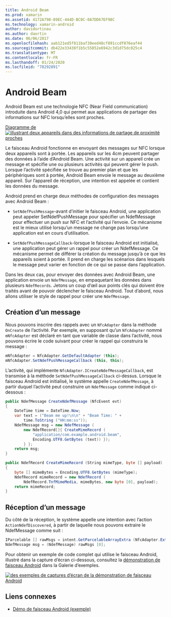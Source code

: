```yaml
---
title: Android Beam
ms.prod: xamarin
ms.assetid: 4172A798-89EC-444D-BC0C-0A7DD67EF98C
ms.technology: xamarin-android
author: davidortinau
ms.author: daortin
ms.date: 06/06/2017
ms.openlocfilehash: aab121ed5f811baf38eed48cf891ccdf076eaf44
ms.sourcegitcommit: db422e33438f1b5c55852e6942c3d1d75dc025c4
ms.translationtype: MT
ms.contentlocale: fr-FR
ms.lasthandoff: 01/24/2020
ms.locfileid: "78292891"
---
```

# <a name="android-beam"></a>Android Beam

Android Beam est une technologie NFC (Near Field communication) introduite dans Android 4,0 qui permet aux applications de partager des informations sur NFC lorsqu’elles sont proches.

[Diagramme de ![illustrant deux appareils dans des informations de partage de proximité proches](android-beam-images/androidbeam.png)](android-beam-images/androidbeam.png#lightbox)

Le faisceau Android fonctionne en envoyant des messages sur NFC lorsque deux appareils sont à portée. Les appareils sur les 4cm peuvent partager des données à l’aide d’Android Beam. Une activité sur un appareil crée un message et spécifie une ou plusieurs activités qui peuvent gérer le push. Lorsque l’activité spécifiée se trouve au premier plan et que les périphériques sont à portée, Android Beam envoie le message au deuxième appareil. Sur l’appareil de réception, une intention est appelée et contient les données du message.

Android prend en charge deux méthodes de configuration des messages avec Android Beam :

- `SetNdefPushMessage`-avant d’initier le faisceau Android, une application peut appeler SetNdefPushMessage pour spécifier un NdefMessage pour effectuer un push sur NFC et l’activité qui l’envoie. Ce mécanisme est le mieux utilisé lorsqu’un message ne change pas lorsqu’une application est en cours d’utilisation.

- `SetNdefPushMessageCallback`-lorsque le faisceau Android est initialisé, une application peut gérer un rappel pour créer un NdefMessage. Ce mécanisme permet de différer la création du message jusqu’à ce que les appareils soient à portée. Il prend en charge les scénarios dans lesquels le message peut varier en fonction de ce qui se passe dans l’application.

Dans les deux cas, pour envoyer des données avec Android Beam, une application envoie un `NdefMessage`, en empaquetant les données dans plusieurs `NdefRecords`. Jetons un coup d’œil aux points clés qui doivent être traités avant de pouvoir déclencher le faisceau Android. Tout d’abord, nous allons utiliser le style de rappel pour créer une `NdefMessage`.

## <a name="creating-a-message"></a>Création d’un message

Nous pouvons inscrire des rappels avec un `NfcAdapter` dans la méthode `OnCreate` de l’activité. Par exemple, en supposant qu’un `NfcAdapter` nommé `mNfcAdapter` est déclaré en tant que variable de classe dans l’activité, nous pouvons écrire le code suivant pour créer le rappel qui construira le message :

```csharp
mNfcAdapter = NfcAdapter.GetDefaultAdapter (this);
mNfcAdapter.SetNdefPushMessageCallback (this, this);
```

L’activité, qui implémente `NfcAdapter.ICreateNdefMessageCallback`, est transmise à la méthode `SetNdefPushMessageCallback` ci-dessus. Lorsque le faisceau Android est initialisé, le système appelle `CreateNdefMessage`, à partir duquel l’activité peut construire un `NdefMessage` comme indiqué ci-dessous :

```csharp
public NdefMessage CreateNdefMessage (NfcEvent evt)
{
    DateTime time = DateTime.Now;
    var text = ("Beam me up!\n\n" + "Beam Time: " +
        time.ToString ("HH:mm:ss"));
    NdefMessage msg = new NdefMessage (
        new NdefRecord[]{ CreateMimeRecord (
            "application/com.example.android.beam",
            Encoding.UTF8.GetBytes (text)) });
        } };
    return msg;
}

public NdefRecord CreateMimeRecord (String mimeType, byte [] payload)
{
    byte [] mimeBytes = Encoding.UTF8.GetBytes (mimeType);
    NdefRecord mimeRecord = new NdefRecord (
        NdefRecord.TnfMimeMedia, mimeBytes, new byte [0], payload);
    return mimeRecord;
}
```

## <a name="receiving-a-message"></a>Réception d’un message

Du côté de la réception, le système appelle une intention avec l’action `ActionNdefDiscovered`, à partir de laquelle nous pouvons extraire le NdefMessage comme suit :

```csharp
IParcelable [] rawMsgs = intent.GetParcelableArrayExtra (NfcAdapter.ExtraNdefMessages);
NdefMessage msg = (NdefMessage) rawMsgs [0];
```

Pour obtenir un exemple de code complet qui utilise le faisceau Android, illustré dans la capture d’écran ci-dessous, consultez la [démonstration de faisceau Android](https://docs.microsoft.com/samples/xamarin/monodroid-samples/androidbeamdemo) dans la Galerie d’exemples.

[![des exemples de captures d’écran de la démonstration de faisceau Android](android-beam-images/24.png)](android-beam-images/24.png#lightbox)

## <a name="related-links"></a>Liens connexes

- [Démo de faisceau Android (exemple)](https://docs.microsoft.com/samples/xamarin/monodroid-samples/androidbeamdemo)
